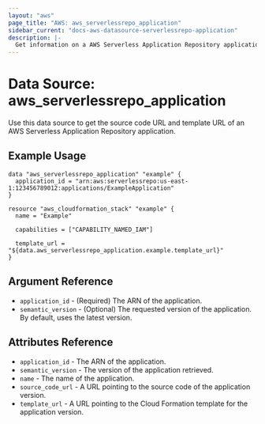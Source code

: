 ```yaml
---
layout: "aws"
page_title: "AWS: aws_serverlessrepo_application"
sidebar_current: "docs-aws-datasource-serverlessrepo-application"
description: |-
  Get information on a AWS Serverless Application Repository application
---
```


# Data Source: aws_serverlessrepo_application

Use this data source to get the source code URL and template URL of an AWS Serverless Application Repository application.

## Example Usage

```hcl
data "aws_serverlessrepo_application" "example" {
  application_id = "arn:aws:serverlessrepo:us-east-1:123456789012:applications/ExampleApplication"
}

resource "aws_cloudformation_stack" "example" {
  name = "Example"

  capabilities = ["CAPABILITY_NAMED_IAM"]

  template_url = "${data.aws_serverlessrepo_application.example.template_url}"
}

```

## Argument Reference

* `application_id` - (Required) The ARN of the application.
* `semantic_version` - (Optional) The requested version of the application. By default, uses the latest version.

## Attributes Reference

* `application_id` - The ARN of the application.
* `semantic_version` - The version of the application retrieved.
* `name` - The name of the application.
* `source_code_url` - A URL pointing to the source code of the application version.
* `template_url` - A URL pointing to the Cloud Formation template for the application version.
